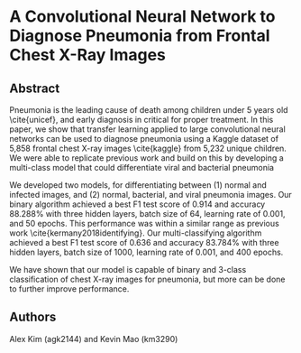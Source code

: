 # A Convolutional Neural Network to Diagnose Pneumonia from Frontal Chest X-Ray Images

## Abstract

Pneumonia is the leading cause of death among children under 5 years old \cite{unicef}, and early diagnosis in critical for proper treatment. In this paper, we show that transfer learning applied to large convolutional neural networks can be used to diagnose pneumonia using a Kaggle dataset of 5,858 frontal chest X-ray images \cite{kaggle} from 5,232 unique children. We were able to replicate previous work and build on this by developing a multi-class model that could differentiate viral and bacterial pneumonia

We developed two models, for differentiating between (1) normal and infected images, and (2) normal, bacterial, and viral pneumonia images. Our binary algorithm achieved a best F1 test score of 0.914 and accuracy 88.288\% with three hidden layers, batch size of 64, learning rate of 0.001, and 50 epochs. This performance was within a similar range as previous work \cite{kermany2018identifying}. Our multi-classifying algorithm achieved a best F1 test score of 0.636 and accuracy 83.784\% with three hidden layers, batch size of 1000, learning rate of 0.001, and 400 epochs.

We have shown that our model is capable of binary and 3-class classification of chest X-ray images for pneumonia, but more can be done to further improve performance.


## Authors

Alex Kim (agk2144) and Kevin Mao (km3290)